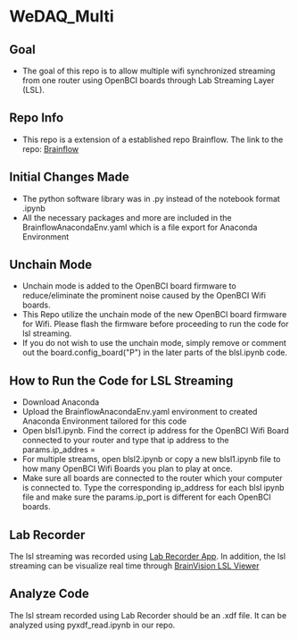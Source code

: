 # WeDAQ_Multi

## Goal
- The goal of this repo is to allow multiple wifi synchronized streaming from one router using OpenBCI boards through Lab Streaming Layer (LSL).

## Repo Info
- This repo is a extension of a established repo Brainflow. The link to the repo: [Brainflow](https://github.com/brainflow-dev/brainflow/)

## Initial Changes Made
- The python software library was in .py instead of the notebook format .ipynb
- All the necessary packages and more are included in the BrainflowAnacondaEnv.yaml which is a file export for Anaconda Environment

## Unchain Mode
- Unchain mode is added to the OpenBCI board firmware to reduce/eliminate the prominent noise caused by the OpenBCI Wifi boards.
- This Repo utilize the unchain mode of the new OpenBCI board firmware for Wifi. Please flash the firmware before proceeding to run the code for lsl streaming.
- If you do not wish to use the unchain mode, simply remove or comment out the board.config_board("P") in the later parts of the blsl.ipynb code.

## How to Run the Code for LSL Streaming
- Download Anaconda
- Upload the BrainflowAnacondaEnv.yaml environment to created Anaconda Environment tailored for this code
- Open blsl1.ipynb. Find the correct ip address for the OpenBCI Wifi Board connected to your router and type that ip address to the params.ip_addres = 
- For multiple streams, open blsl2.ipynb or copy a new blsl1.ipynb file to how many OpenBCI Wifi Boards you plan to play at once. 
- Make sure all boards are connected to the router which your computer is connected to. Type the corresponding ip_address for each blsl ipynb file and make sure the params.ip_port is different for each OpenBCI boards.


## Lab Recorder
The lsl streaming was recorded using [Lab Recorder App](https://github.com/labstreaminglayer/App-LabRecorder/releases).
In addition, the lsl streaming can be visualize real time through [BrainVision LSL Viewer](https://pressrelease.brainproducts.com/lsl-viewer/)

## Analyze Code
The lsl stream recorded using Lab Recorder should be an .xdf file. It can be analyzed using pyxdf_read.ipynb in our repo.
